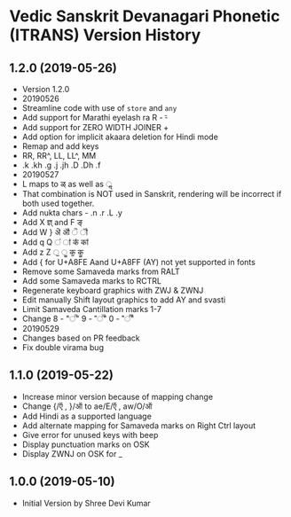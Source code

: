 Vedic Sanskrit Devanagari Phonetic (ITRANS) Version History
======================================

1.2.0 (2019-05-26)
----------------
* Version 1.2.0
* 20190526
* Streamline code with use of `store` and `any`
* Add support for Marathi eyelash ra R - र्‍ 
* Add support for ZERO WIDTH JOINER +
* Add option for implicit akaara deletion for Hindi mode 
* Remap and add keys
* RR, RR^, LL, LL^, MM
* .k .kh .g .j .jh .D .Dh .f
* 20190527
* L maps to ळ् as well as ॢ 
* That combination is NOT used in Sanskrit, rendering will be incorrect if both used together.
* Add nukta chars - .n .r .L .y 
* Add  X ज्ञ् and F ङ् 
* Add W } ऄ ॵ ॆ ॏ 
* Add q Q  ऺ ऻ कऺ कऻ
* Add z Z  ॖ   ॗ  कॖ कॗ
* Add { for U+A8FE Aand U+A8FF (AY) not yet supported in fonts
* Remove some Samaveda marks from RALT
* Add some Samaveda marks to RCTRL
* Regenerate keyboard graphics with ZWJ & ZWNJ
* Edit manually Shift layout graphics to add AY and svasti
* Limit Samaveda Cantillation marks 1-7
* Change 8 - "꣢꣯" 9 - "꣢꣫" 0 - "꣣꣬"
* 20190529 
* Changes based on PR feedback
* Fix double virama bug

1.1.0 (2019-05-22)
----------------
* Increase minor version because of mapping change
* Change {/ऍ , }/ऑ  to ae/E/ऍ ,   aw/O/ऑ
* Add Hindi as a supported language
* Add alternate mapping for Samaveda marks on Right Ctrl layout
* Give error for unused keys with beep
* Display punctuation marks on OSK
* Display ZWNJ on OSK for _

1.0.0 (2019-05-10)
----------------
* Initial Version by Shree Devi Kumar
